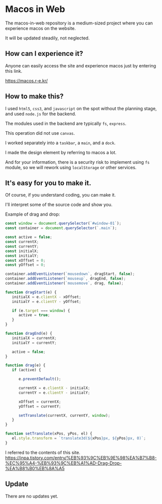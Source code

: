 # Macos in Web

The macos-in-web repository is a medium-sized project where you can experience macos on the website.

It will be updated steadily, not neglected.

## How can I experience it?

Anyone can easily access the site and experience macos just by entering this link.

https://macos.r-e.kr/

## How to make this?

I used `html5`, `css3`, and `javascript` on the spot without the planning stage, and used `node.js` for the backend.

The modules used in the backend are typically `fs`, `express`.

This operation did not use `canvas`.

I worked separately into a `taskbar`, a `main`, and a `dock`.

I made the design element by referring to macos a lot.

And for your information, there is a security risk to implement using `fs` module, so we will rework using `localStorage` or other services.

## It's easy for you to make it.

Of course, if you understand coding, you can make it.

I'll interpret some of the source code and show you.

Example of drag and drop:
```js
const window = document.querySelector(`#window-01`);
const container = document.querySelector(`.main`);

const active = false;
const currentX;
const currentY;
const initialX;
const initialY;
const xOffset = 0;
const yOffset = 0;

container.addEventListener(`mousedown`, dragStart, false);
container.addEventListener(`mouseup`, dragEnd, false);
container.addEventListener(`mousemove`, drag, false);

function dragStart(e) {
   initialX = e.clientX - xOffset;
   initialY = e.clientY - yOffset;

   if (e.target === window) {
      active = true;
   }
}

function dragEnd(e) {
   initialX = currentX;
   initialY = currentY;

   active = false;
}

function drag(e) {
   if (active) {

      e.preventDefault();

      currentX = e.clientX - initialX;
      currentY = e.clientY - initialY;

      xOffset = currentX;
      yOffset = currentY;

      setTranslate(currentX, currentY, window);
   }
}

function setTranslate(xPos, yPos, el) {
   el.style.transform = `translate3d(${xPos}px, ${yPos}px, 0)`;
}
```
I referred to the contents of this site.
https://inpa.tistory.com/entry/%EB%93%9C%EB%9E%98%EA%B7%B8-%EC%95%A4-%EB%93%9C%EB%A1%AD-Drag-Drop-%EA%B8%B0%EB%8A%A5

## Update

There are no updates yet.
